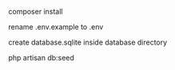 composer install

rename .env.example to .env

create database.sqlite inside database directory

php artisan db:seed